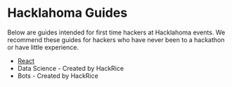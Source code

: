 # Hacklahoma Guides

Below are guides intended for first time hackers at Hacklahoma events. We recommend these guides for hackers who have never been to a hackathon or have little experience.

* [React](https://github.com/Hacklahoma/guides/tree/react)
* Data Science - Created by HackRice
* Bots - Created by HackRice